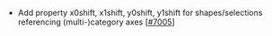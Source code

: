  - Add property x0shift, x1shift, y0shift, y1shift for shapes/selections referencing (multi-)category axes [[#7005](https://github.com/plotly/plotly.js/pull/7005)]
